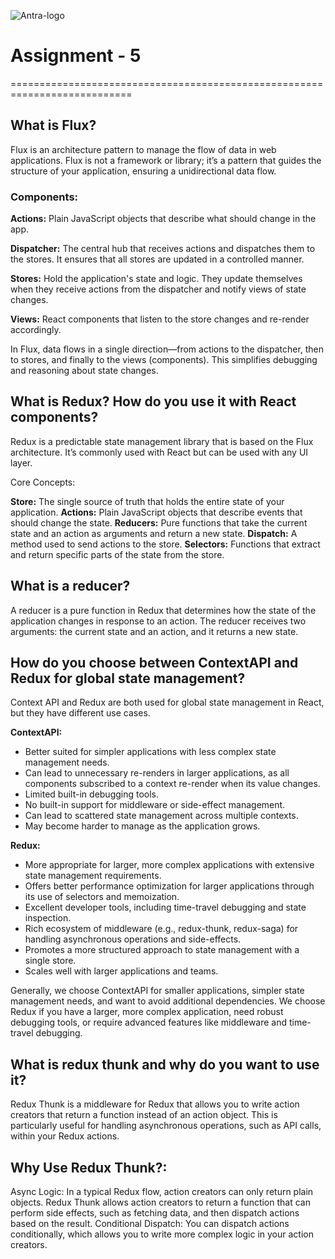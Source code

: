 <!-- What is FLUX?
What is Redux? How do you use it with React components?
What is a reducer?
How do you choose between ContextAPI and Redux for global state management?
What is redux thunk and why do you want to use it? -->

![Antra-logo](https://github.com/user-attachments/assets/9db2d170-9512-4225-b245-e2a71c13f171)

# Assignment - 5

===========================================================================

## What is Flux?

Flux is an architecture pattern to manage the flow of data in web applications. Flux is not a framework or library; it’s a pattern that guides the structure of your application, ensuring a unidirectional data flow.

### Components:

**Actions:** Plain JavaScript objects that describe what should change in the app.

**Dispatcher:** The central hub that receives actions and dispatches them to the stores. It ensures that all stores are updated in a controlled manner.

**Stores:** Hold the application's state and logic. They update themselves when they receive actions from the dispatcher and notify views of state changes.

**Views:** React components that listen to the store changes and re-render accordingly.

In Flux, data flows in a single direction—from actions to the dispatcher, then to stores, and finally to the views (components). This simplifies debugging and reasoning about state changes.

## What is Redux? How do you use it with React components?

Redux is a predictable state management library that is based on the Flux architecture. It’s commonly used with React but can be used with any UI layer.

Core Concepts:

**Store:** The single source of truth that holds the entire state of your application.
**Actions:** Plain JavaScript objects that describe events that should change the state.
**Reducers:** Pure functions that take the current state and an action as arguments and return a new state.
**Dispatch:** A method used to send actions to the store.
**Selectors:** Functions that extract and return specific parts of the state from the store.

## What is a reducer?

A reducer is a pure function in Redux that determines how the state of the application changes in response to an action. The reducer receives two arguments: the current state and an action, and it returns a new state.

## How do you choose between ContextAPI and Redux for global state management?

Context API and Redux are both used for global state management in React, but they have different use cases.

**ContextAPI:**

- Better suited for simpler applications with less complex state management needs.
- Can lead to unnecessary re-renders in larger applications, as all components subscribed to a context re-render when its value changes.
- Limited built-in debugging tools.
- No built-in support for middleware or side-effect management.
- Can lead to scattered state management across multiple contexts.
- May become harder to manage as the application grows.

**Redux:**

- More appropriate for larger, more complex applications with extensive state management requirements.
- Offers better performance optimization for larger applications through its use of selectors and memoization.
- Excellent developer tools, including time-travel debugging and state inspection.
- Rich ecosystem of middleware (e.g., redux-thunk, redux-saga) for handling asynchronous operations and side-effects.
- Promotes a more structured approach to state management with a single store.
- Scales well with larger applications and teams.

Generally, we choose ContextAPI for smaller applications, simpler state management needs, and want to avoid additional dependencies. We choose Redux if you have a larger, more complex application, need robust debugging tools, or require advanced features like middleware and time-travel debugging.

## What is redux thunk and why do you want to use it?

Redux Thunk is a middleware for Redux that allows you to write action creators that return a function instead of an action object. This is particularly useful for handling asynchronous operations, such as API calls, within your Redux actions.

## Why Use Redux Thunk?:

Async Logic: In a typical Redux flow, action creators can only return plain objects. Redux Thunk allows action creators to return a function that can perform side effects, such as fetching data, and then dispatch actions based on the result.
Conditional Dispatch: You can dispatch actions conditionally, which allows you to write more complex logic in your action creators.
